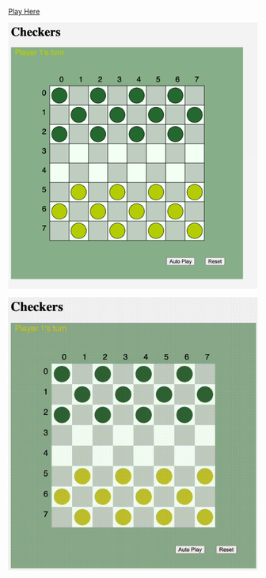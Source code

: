 [Play Here](https://arturalkaim.github.io/damas/)

![Example](docs/exampleUI.png)

![Game Play](docs/AutoGamePlay.gif)

